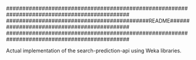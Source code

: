 ##############################################################################################
############################################README############################################
##############################################################################################

Actual implementation of the search-prediction-api using Weka libraries.
